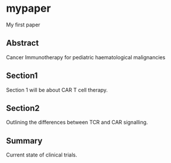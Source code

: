 # mypaper
My first paper

## Abstract
Cancer Immunotherapy for pediatric haematological malignancies

## Section1
Section 1 will be about CAR T cell therapy. 

## Section2
Outlining the differences between TCR and CAR signalling.

## Summary
Current state of clinical trials.
